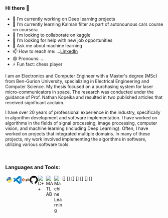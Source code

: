 ### Hi there 👋

- 🔭 I’m currently working on Deep learning projects
- 🌱 I’m currently learning Kalman filter as part of autonounous cars course on coursera
- 👯 I’m looking to collaborate on kaggle 
- 🤔 I’m looking for help with new job opportunities 
- 💬 Ask me about machine learning
- 📫 How to reach me: ...[LinkedIn](https://www.linkedin.com/in/michaelscheinfeild/)
- 😄 Pronouns: ...
- ⚡ Fun fact: chess player
  

I am an Electronics and Computer Engineer with a Master's degree (MSc) from Ben-Gurion University, specializing in Electrical Engineering and Computer Science.
My thesis focused on a purchasing system for laser micro-communicators in space. The research was conducted under the guidance of Prof. Nathan Kopeika and resulted in two published articles that received significant acclaim.

I have over 20 years of professional experience in the industry, specifically in algorithm development and software implementation. 
I have worked on algorithms in the fields of signal processing, image processing, computer vision, and machine learning (including Deep Learning).
Often, I have worked on projects that integrated multiple domains. In many of these projects, my work involved implementing the algorithms in software, utilizing various software tools.

<br />

### Languages and Tools:


[<img align="left" alt="python" width="26px" src="https://raw.githubusercontent.com/github/explore/80688e429a7d4ef2fca1e82350fe8e3517d3494d/topics/python/python.png" />]
[<img align="left" alt="Visual Studio Code" width="26px" src="https://raw.githubusercontent.com/github/explore/80688e429a7d4ef2fca1e82350fe8e3517d3494d/topics/visual-studio-code/visual-studio-code.png" />]
[<img align="left" alt="Git" width="26px" src="https://raw.githubusercontent.com/github/explore/80688e429a7d4ef2fca1e82350fe8e3517d3494d/topics/git/git.png" />]
[<img align="left" alt="GitHub" width="26px" src="https://raw.githubusercontent.com/github/explore/78df643247d429f6cc873026c0622819ad797942/topics/github/github.png" />]
[<img align="left" alt="C++" width="26px" src="https://raw.githubusercontent.com/isocpp/logos/master/cpp_logo.png" />]
[<img align="left" alt="MATLAB" width="26px" src="https://www.mathworks.com/company/newsroom/mathworks-logo-square.png" />]
[<img align="left" alt="Machine Learning" width="26px" src="https://img.icons8.com/color/452/machine-learning.png" />]




